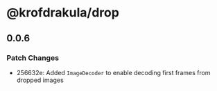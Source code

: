 # @krofdrakula/drop

## 0.0.6

### Patch Changes

- 256632e: Added `ImageDecoder` to enable decoding first frames from dropped images
